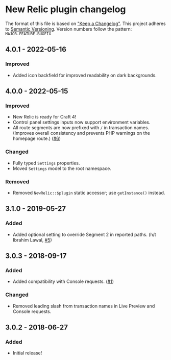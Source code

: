 # New Relic plugin changelog

The format of this file is based on ["Keep a Changelog"](http://keepachangelog.com/). This project adheres to [Semantic Versioning](http://semver.org/). Version numbers follow the pattern: `MAJOR.FEATURE.BUGFIX`


## 4.0.1 - 2022-05-16

### Improved

- Added icon backfield for improved readability on dark backgrounds.


## 4.0.0 - 2022-05-15

### Improved

- New Relic is ready for Craft 4!
- Control panel settings inputs now support environment variables.
- All route segments are now prefixed with `/` in transaction names. (Improves overall consistency and prevents PHP warnings on the homepage route.) ([#6](https://github.com/TopShelfCraft/New-Relic/issues/6)) 

### Changed

- Fully typed `Settings` properties.
- Moved `Settings` model to the root namespace.

### Removed

- Removed `NewRelic::$plugin` static accessor; use `getInstance()` instead.


## 3.1.0 - 2019-05-27

### Added

- Added optional setting to override Segment 2 in reported paths. (h/t Ibrahim Lawal, [#5](https://github.com/TopShelfCraft/New-Relic/issues/5))


## 3.0.3 - 2018-09-17

### Added

- Added compatibility with Console requests. ([#1](https://github.com/TopShelfCraft/New-Relic/issues/1))

### Changed

- Removed leading slash from transaction names in Live Preview and Console requests.


## 3.0.2 - 2018-06-27

### Added

- Initial release!
